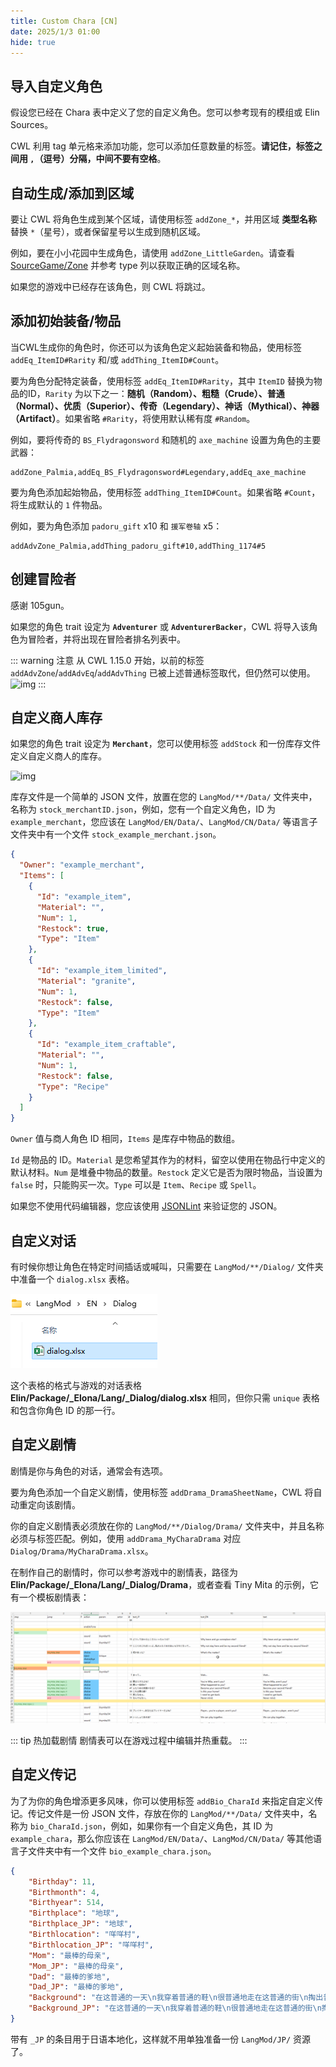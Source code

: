 ```yaml
---
title: Custom Chara [CN]
date: 2025/1/3 01:00
hide: true
---
```


## 导入自定义角色

假设您已经在 Chara 表中定义了您的自定义角色。您可以参考现有的模组或 Elin Sources。
<LinkCard t="SourceChara" u="https://docs.google.com/spreadsheets/d/1CJqsXFF2FLlpPz710oCpNFYF4W_5yoVn" />

CWL 利用 tag 单元格来添加功能，您可以添加任意数量的标签。**请记住，标签之间用 `,`（逗号）分隔，中间不要有空格**。

## 自动生成/添加到区域

要让 CWL 将角色生成到某个区域，请使用标签 `addZone_*`，并用区域 **类型名称** 替换 `*`（星号），或者保留星号以生成到随机区域。

例如，要在小小花园中生成角色，请使用 `addZone_LittleGarden`。请查看 [SourceGame/Zone](https://docs.google.com/spreadsheets/d/16-LkHtVqjuN9U0rripjBn-nYwyqqSGg_) 并参考 type 列以获取正确的区域名称。

如果您的游戏中已经存在该角色，则 CWL 将跳过。

## 添加初始装备/物品

当CWL生成你的角色时，你还可以为该角色定义起始装备和物品，使用标签 `addEq_ItemID#Rarity` 和/或 `addThing_ItemID#Count`。

要为角色分配特定装备，使用标签 `addEq_ItemID#Rarity`，其中 `ItemID` 替换为物品的ID，`Rarity` 为以下之一：**随机（Random）、粗糙（Crude）、普通（Normal）、优质（Superior）、传奇（Legendary）、神话（Mythical）、神器（Artifact）**。如果省略 `#Rarity`，将使用默认稀有度 `#Random`。

例如，要将传奇的 `BS_Flydragonsword` 和随机的 `axe_machine` 设置为角色的主要武器：
```:no-line-numbers
addZone_Palmia,addEq_BS_Flydragonsword#Legendary,addEq_axe_machine
```

要为角色添加起始物品，使用标签 `addThing_ItemID#Count`。如果省略 `#Count`，将生成默认的 `1` 件物品。

例如，要为角色添加 `padoru_gift` x10 和 `援军卷轴` x5：
```:no-line-numbers
addAdvZone_Palmia,addThing_padoru_gift#10,addThing_1174#5
```

## 创建冒险者

感谢 105gun。

如果您的角色 trait 设定为 **`Adventurer`** 或 **`AdventurerBacker`**，CWL 将导入该角色为冒险者，并将出现在冒险者排名列表中。

::: warning 注意
从 CWL 1.15.0 开始，以前的标签 `addAdvZone`/`addAdvEq`/`addAdvThing` 已被上述普通标签取代，但仍然可以使用。  
![img](https://i.postimg.cc/SN93258B/image.png)
:::

## 自定义商人库存

如果您的角色 trait 设定为 **`Merchant`**，您可以使用标签 `addStock` 和一份库存文件定义自定义商人的库存。

![img](https://i.postimg.cc/59gzM54K/image.png)

库存文件是一个简单的 JSON 文件，放置在您的 `LangMod/**/Data/` 文件夹中，名称为 `stock_merchantID.json`，例如，您有一个自定义角色，ID 为 `example_merchant`，您应该在 `LangMod/EN/Data/`、`LangMod/CN/Data/` 等语言子文件夹中有一个文件 `stock_example_merchant.json`。
```json
{
  "Owner": "example_merchant",
  "Items": [
    {
      "Id": "example_item",
      "Material": "",
      "Num": 1,
      "Restock": true,
      "Type": "Item"
    },
    {
      "Id": "example_item_limited",
      "Material": "granite",
      "Num": 1,
      "Restock": false,
      "Type": "Item"
    },
    {
      "Id": "example_item_craftable",
      "Material": "",
      "Num": 1,
      "Restock": false,
      "Type": "Recipe"
    }
  ]
}
```

`Owner` 值与商人角色 ID 相同，`Items` 是库存中物品的数组。

`Id` 是物品的 ID。`Material` 是您希望其作为的材料，留空以使用在物品行中定义的默认材料。`Num` 是堆叠中物品的数量。`Restock` 定义它是否为限时物品，当设置为 `false` 时，只能购买一次。`Type` 可以是 `Item`、`Recipe` 或 `Spell`。

如果您不使用代码编辑器，您应该使用 [JSONLint](https://jsonlint.com/) 来验证您的 JSON。

## 自定义对话

有时候你想让角色在特定时间插话或喊叫，只需要在 `LangMod/**/Dialog/` 文件夹中准备一个 `dialog.xlsx` 表格。

![img](./assets/dialog.png)

这个表格的格式与游戏的对话表格 **Elin/Package/_Elona/Lang/_Dialog/dialog.xlsx** 相同，但你只需 `unique` 表格和包含你角色 ID 的那一行。

## 自定义剧情

剧情是你与角色的对话，通常会有选项。

要为角色添加一个自定义剧情，使用标签 `addDrama_DramaSheetName`，CWL 将自动重定向该剧情。

你的自定义剧情表必须放在你的 `LangMod/**/Dialog/Drama/` 文件夹中，并且名称必须与标签匹配。例如，使用 `addDrama_MyCharaDrama` 对应 `Dialog/Drama/MyCharaDrama.xlsx`。

在制作自己的剧情时，你可以参考游戏中的剧情表，路径为 **Elin/Package/_Elona/Lang/_Dialog/Drama**，或者查看 Tiny Mita 的示例，它有一个模板剧情表：

<LinkCard t="CWL Example: Tiny Mita" u="https://steamcommunity.com/sharedfiles/filedetails/?id=3396774199" />

![img](./assets/drama.png)

::: tip 热加载剧情
剧情表可以在游戏过程中编辑并热重载。
:::

## 自定义传记

为了为你的角色增添更多风味，你可以使用标签 `addBio_CharaId` 来指定自定义传记。传记文件是一份 JSON 文件，存放在你的 `LangMod/**/Data/` 文件夹中，名称为 `bio_CharaId.json`，例如，如果你有一个自定义角色，其 ID 为 `example_chara`，那么你应该在 `LangMod/EN/Data/`、`LangMod/CN/Data/` 等其他语言子文件夹中有一个文件 `bio_example_chara.json`。
```json
{
    "Birthday": 11,
    "Birthmonth": 4,
    "Birthyear": 514,
    "Birthplace": "地球",
    "Birthplace_JP": "地球",
    "Birthlocation": "咩咩村",
    "Birthlocation_JP": "咩咩村",
    "Mom": "最棒的母亲",
    "Mom_JP": "最棒的母亲",
    "Dad": "最棒的爹地",
    "Dad_JP": "最棒的爹地",
    "Background": "在这普通的一天\n我穿着普通的鞋\n很普通地走在这普通的街\n掏出普通的耳机\n找点普通的感觉\n来一首我最爱的普通音乐\n普通的disco我们普通的摇",
    "Background_JP": "在这普通的一天\n我穿着普通的鞋\n很普通地走在这普通的街\n掏出普通的耳机\n找点普通的感觉\n来一首我最爱的普通音乐\n普通的disco我们普通的摇"
}
```

带有 `_JP` 的条目用于日语本地化，这样就不用单独准备一份 `LangMod/JP/` 资源了。